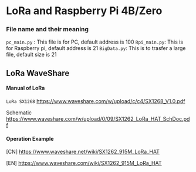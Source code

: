 # LoRa and Raspberry Pi 4B/Zero

### File name and their meaning
`pc_main.py` : This file is for PC, default address is 100
`Rpi_main.py`: This is for Raspberry pi, default address is 21
`BigData.py`: This is to trasfer a large file, default size is 21


## LoRa WaveShare

#### Manual of LoRa

 `LoRa SX1268` https://www.waveshare.com/w/upload/c/c4/SX1268_V1.0.pdf

Schematic https://www.waveshare.com/w/upload/0/09/SX1262_LoRa_HAT_SchDoc.pdf



#### Operation Example

[CN] https://www.waveshare.net/wiki/SX1262_915M_LoRa_HAT 

[EN] https://www.waveshare.com/wiki/SX1262_915M_LoRa_HAT


